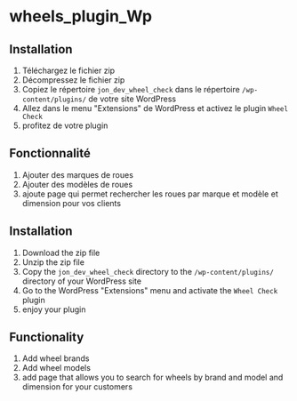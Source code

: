 # wheels_plugin_Wp

<!-- Notice instalation plugin worl presse  en fr-->

## Installation

1. Téléchargez le fichier zip
2. Décompressez le fichier zip
3. Copiez le répertoire `jon_dev_wheel_check` dans le répertoire `/wp-content/plugins/` de votre site WordPress
4. Allez dans le menu "Extensions" de WordPress et activez le plugin `Wheel Check`
5. profitez de votre plugin

## Fonctionnalité

1. Ajouter des marques de roues
2. Ajouter des modèles de roues
3. ajoute page qui permet rechercher les roues par marque et modèle et dimension pour vos clients




<!-- en -->

## Installation

1. Download the zip file
2. Unzip the zip file
3. Copy the `jon_dev_wheel_check` directory to the `/wp-content/plugins/` directory of your WordPress site
4. Go to the WordPress "Extensions" menu and activate the `Wheel Check` plugin
5. enjoy your plugin

## Functionality

1. Add wheel brands
2. Add wheel models
3. add page that allows you to search for wheels by brand and model and dimension for your customers



